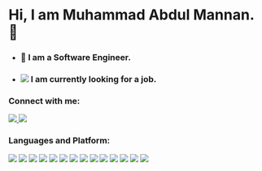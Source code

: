 # Hi, I am Muhammad Abdul Mannan. 👋
- ###  🤗 I am a Software Engineer.
- ###  <img src="https://img.icons8.com/color/20/find-matching-job.png"> I am currently looking for a job.

### Connect with me:

<p align="left">  
<a href="https://www.linkedin.com/in/muhammadabdulmannan/" target="blank"><img src="https://img.icons8.com/color/35/000000/linkedin.png"/</a>
<a href="mailto:abdul.mannan12@gmail.com" target="blank"><img src="https://img.icons8.com/color/35/000000/gmail.png"/></a>
</p>
  
  
### Languages and Platform:
<p>
  <img src="https://img.icons8.com/color/35/000000/python.png">
  <img src="https://img.icons8.com/color/40/000000/java-coffee-cup-logo--v1.png"/>
  <img src="https://img.icons8.com/color/35/000000/c-plus-plus-logo.png"/>
  <img src="https://img.icons8.com/color/35/c-programming.png"/>
  <img src="https://img.icons8.com/color/35/000000/html-5--v1.png"/> 
  <img src="https://img.icons8.com/color/35/000000/css3.png"/> 
  <img src="https://img.icons8.com/color/35/000000/javascript--v1.png"/> 
  <img src="https://img.icons8.com/color/35/react-native.png"/> 
  <img src="https://img.icons8.com/color/35/nodejs.png"/> 
  <img src="https://img.icons8.com/color/45/mysql-logo.png"/> 
  <img src="https://img.icons8.com/color/35/firebase.png"/> 
  <img src="https://img.icons8.com/color/35/android-studio--v3.png"/> 
  
  
  
  <img src="https://img.icons8.com/color/35/000000/tensorflow.png"/>
  <img src="https://img.icons8.com/fluency/38/000000/opencv.png"/>
  

</p>
